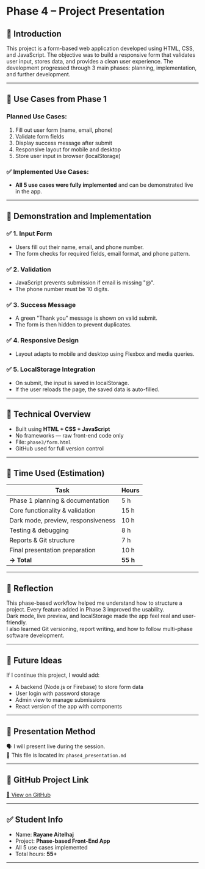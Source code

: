 # Phase 4 – Project Presentation

## 🔹 Introduction

This project is a form-based web application developed using HTML, CSS, and JavaScript. The objective was to build a responsive form that validates user input, stores data, and provides a clean user experience. The development progressed through 3 main phases: planning, implementation, and further development.

---

## 🔹 Use Cases from Phase 1

### Planned Use Cases:
1. Fill out user form (name, email, phone)
2. Validate form fields
3. Display success message after submit
4. Responsive layout for mobile and desktop
5. Store user input in browser (localStorage)

### ✅ Implemented Use Cases:
- **All 5 use cases were fully implemented** and can be demonstrated live in the app.

---

## 🔹 Demonstration and Implementation

### ✅ 1. Input Form
- Users fill out their name, email, and phone number.
- The form checks for required fields, email format, and phone pattern.

### ✅ 2. Validation
- JavaScript prevents submission if email is missing "@".
- The phone number must be 10 digits.

### ✅ 3. Success Message
- A green "Thank you" message is shown on valid submit.
- The form is then hidden to prevent duplicates.

### ✅ 4. Responsive Design
- Layout adapts to mobile and desktop using Flexbox and media queries.

### ✅ 5. LocalStorage Integration
- On submit, the input is saved in localStorage.
- If the user reloads the page, the saved data is auto-filled.

---

## 🔹 Technical Overview

- Built using **HTML + CSS + JavaScript**
- No frameworks — raw front-end code only
- File: `phase3/form.html`
- GitHub used for full version control

---

## 🔹 Time Used (Estimation)

| Task                                | Hours |
|-------------------------------------|--------|
| Phase 1 planning & documentation    | 5 h    |
| Core functionality & validation     | 15 h   |
| Dark mode, preview, responsiveness  | 10 h   |
| Testing & debugging                 | 8 h    |
| Reports & Git structure             | 7 h    |
| Final presentation preparation      | 10 h   |
| **→ Total**                         | **55 h** |

---

## 🔹 Reflection

This phase-based workflow helped me understand how to structure a project. Every feature added in Phase 3 improved the usability.  
Dark mode, live preview, and localStorage made the app feel real and user-friendly.  
I also learned Git versioning, report writing, and how to follow multi-phase software development.

---

## 🔹 Future Ideas

If I continue this project, I would add:
- A backend (Node.js or Firebase) to store form data
- User login with password storage
- Admin view to manage submissions
- React version of the app with components

---

## 🔹 Presentation Method

🗣️ I will present live during the session.  
📁 This file is located in: `phase4_presentation.md`

---

## 🔗 GitHub Project Link

[🔗 View on GitHub](https://github.com/rayaneaitelhaj/project-assignment)

---

## ✅ Student Info

- Name: **Rayane Aitelhaj**
- Project: **Phase-based Front-End App**
- All 5 use cases implemented
- Total hours: **55+**

---
